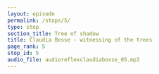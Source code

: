 ```yaml
---
layout: episode
permalink: /stops/5/
type: stop
section_title: Tree of shadow
title: Claudia Bosse - witnessing of the trees
page_rank: 5
stop_id: 5
audio_file: audioreflexclaudiabosse_05.mp3
---
```

